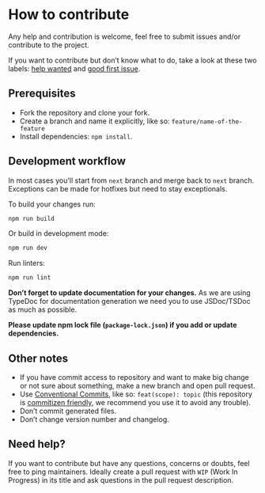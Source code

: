 # How to contribute

Any help and contribution is welcome, feel free to submit issues and/or contribute to the project.

If you want to contribute but don’t know what to do, take a look at these two labels: [help wanted](https://github.com/ineka-dev/engine/issues?q=is%3Aissue+is%3Aopen+label%3A%22help+wanted%22) and [good first issue](https://github.com/ineka-dev/engine/issues?q=is%3Aissue+is%3Aopen+label%3A%22good+first+issue%22).

## Prerequisites

- Fork the repository and clone your fork.
- Create a branch and name it explicitly, like so: `feature/name-of-the-feature`
- Install dependencies: `npm install`.

## Development workflow

In most cases you'll start from `next` branch and merge back to `next` branch.
Exceptions can be made for hotfixes but need to stay exceptionals.

To build your changes run:

```bash
npm run build
```

Or build in development mode:
```bash
npm run dev
```

Run linters:

```bash
npm run lint
```

**Don’t forget to update documentation for your changes.**
As we are using TypeDoc for documentation generation we need you to use JSDoc/TSDoc as much as possible.

**Please update npm lock file (`package-lock.json`) if you add or update dependencies.**

## Other notes

- If you have commit access to repository and want to make big change or not sure about something, make a new branch and open pull request.
- Use [Conventional Commits](https://www.conventionalcommits.org/en/v1.0.0/), like so: `feat(scope): topic` (this repository is [commitizen friendly](https://github.com/commitizen/cz-cli), we recommend you use it to avoid any trouble).
- Don’t commit generated files.
- Don’t change version number and changelog.

## Need help?

If you want to contribute but have any questions, concerns or doubts, feel free to ping maintainers. Ideally create a pull request with `WIP` (Work In Progress) in its title and ask questions in the pull request description.